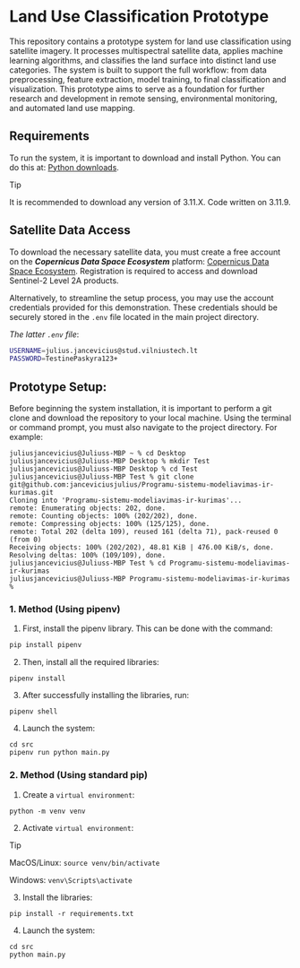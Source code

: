 # Land Use Classification Prototype

This repository contains a prototype system for land use classification using satellite imagery. It processes multispectral satellite data, applies machine learning algorithms, and classifies the land surface into distinct land use categories. The system is built to support the full workflow: from data preprocessing, feature extraction, model training, to final classification and visualization. This prototype aims to serve as a foundation for further research and development in remote sensing, environmental monitoring, and automated land use mapping.

## Requirements
To run the system, it is important to download and install Python. You can do this at:  [Python downloads](https://www.python.org/downloads/). 
> [!TIP]
> It is recommended to download any version of 3.11.X. Code written on 3.11.9.

## Satellite Data Access
To download the necessary satellite data, you must create a free account on the ***Copernicus Data Space Ecosystem*** platform: [Copernicus Data Space Ecosystem](https://browser.dataspace.copernicus.eu).
Registration is required to access and download Sentinel-2 Level 2A products.

Alternatively, to streamline the setup process, you may use the account credentials provided for this demonstration. These credentials should be securely stored in the ```.env``` file located in the main project directory.

*The latter ```.env``` file*:

```bash
USERNAME=julius.jancevicius@stud.vilniustech.lt
PASSWORD=TestinePaskyra123+
```

## Prototype Setup:
Before beginning the system installation, it is important to perform a git clone and download the repository to your local machine. Using the terminal or command prompt, you must also navigate to the project directory. For example:
```
juliusjancevicius@Juliuss-MBP ~ % cd Desktop 
juliusjancevicius@Juliuss-MBP Desktop % mkdir Test
juliusjancevicius@Juliuss-MBP Desktop % cd Test 
juliusjancevicius@Juliuss-MBP Test % git clone git@github.com:janceviciusjulius/Programu-sistemu-modeliavimas-ir-kurimas.git
Cloning into 'Programu-sistemu-modeliavimas-ir-kurimas'...
remote: Enumerating objects: 202, done.
remote: Counting objects: 100% (202/202), done.
remote: Compressing objects: 100% (125/125), done.
remote: Total 202 (delta 109), reused 161 (delta 71), pack-reused 0 (from 0)
Receiving objects: 100% (202/202), 48.81 KiB | 476.00 KiB/s, done.
Resolving deltas: 100% (109/109), done.
juliusjancevicius@Juliuss-MBP Test % cd Programu-sistemu-modeliavimas-ir-kurimas
juliusjancevicius@Juliuss-MBP Programu-sistemu-modeliavimas-ir-kurimas % 
```

### 1. Method (Using pipenv)
1.	First, install the pipenv library. This can be done with the command:
```python
pip install pipenv
```

2.	Then, install all the required libraries:
```
pipenv install
```

3.	After successfully installing the libraries, run:
```
pipenv shell
```

4.	Launch the system:
```
cd src
pipenv run python main.py
```

### 2. Method (Using standard pip)
1.	Create a ```virtual environment```:
```
python -m venv venv
```

2. Activate ```virtual environment```:
> [!TIP]
> MacOS/Linux: ```source venv/bin/activate```
> 
> Windows: ```venv\Scripts\activate```

3. Install the libraries:
```
pip install -r requirements.txt
```

4.	Launch the system:
```
cd src
python main.py
```
